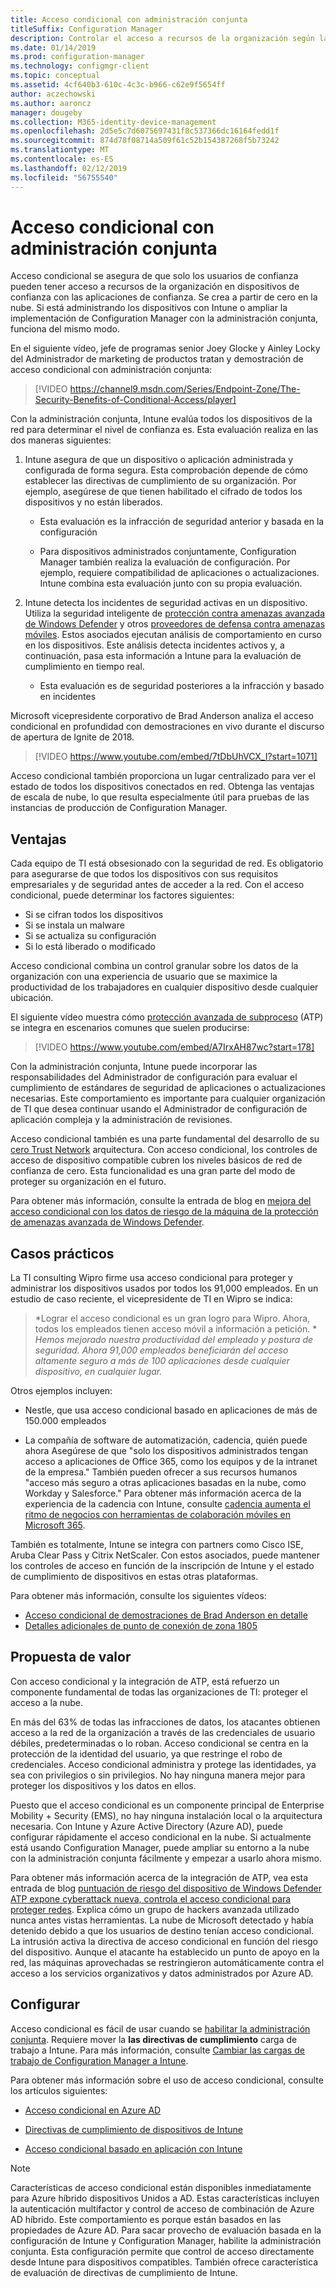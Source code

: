 ```yaml
---
title: Acceso condicional con administración conjunta
titleSuffix: Configuration Manager
description: Controlar el acceso a recursos de la organización según las reglas de cumplimiento de Intune
ms.date: 01/14/2019
ms.prod: configuration-manager
ms.technology: configmgr-client
ms.topic: conceptual
ms.assetid: 4cf640b3-610c-4c3c-b966-c62e9f5654ff
author: aczechowski
ms.author: aaroncz
manager: dougeby
ms.collection: M365-identity-device-management
ms.openlocfilehash: 2d5e5c7d6075697431f8c537366dc16164fedd1f
ms.sourcegitcommit: 874d78f08714a509f61c52b154387268f5b73242
ms.translationtype: MT
ms.contentlocale: es-ES
ms.lasthandoff: 02/12/2019
ms.locfileid: "56755540"
---
```

# <a name="conditional-access-with-co-management"></a>Acceso condicional con administración conjunta

Acceso condicional se asegura de que solo los usuarios de confianza pueden tener acceso a recursos de la organización en dispositivos de confianza con las aplicaciones de confianza. Se crea a partir de cero en la nube. Si está administrando los dispositivos con Intune o ampliar la implementación de Configuration Manager con la administración conjunta, funciona del mismo modo.

En el siguiente vídeo, jefe de programas senior Joey Glocke y Ainley Locky del Administrador de marketing de productos tratan y demostración de acceso condicional con administración conjunta:

> [!VIDEO https://channel9.msdn.com/Series/Endpoint-Zone/The-Security-Benefits-of-Conditional-Access/player]

Con la administración conjunta, Intune evalúa todos los dispositivos de la red para determinar el nivel de confianza es. Esta evaluación realiza en las dos maneras siguientes:

1. Intune asegura de que un dispositivo o aplicación administrada y configurada de forma segura. Esta comprobación depende de cómo establecer las directivas de cumplimiento de su organización. Por ejemplo, asegúrese de que tienen habilitado el cifrado de todos los dispositivos y no están liberados.  

    - Esta evaluación es la infracción de seguridad anterior y basada en la configuración  

    - Para dispositivos administrados conjuntamente, Configuration Manager también realiza la evaluación de configuración. Por ejemplo, requiere compatibilidad de aplicaciones o actualizaciones. Intune combina esta evaluación junto con su propia evaluación.  

2. Intune detecta los incidentes de seguridad activas en un dispositivo. Utiliza la seguridad inteligente de [protección contra amenazas avanzada de Windows Defender](https://docs.microsoft.com/windows/security/threat-protection/windows-defender-atp/get-started) y otros [proveedores de defensa contra amenazas móviles](https://www.lookout.com/about/partners/microsoft). Estos asociados ejecutan análisis de comportamiento en curso en los dispositivos. Este análisis detecta incidentes activos y, a continuación, pasa esta información a Intune para la evaluación de cumplimiento en tiempo real.  

    - Esta evaluación es de seguridad posteriores a la infracción y basado en incidentes  

Microsoft vicepresidente corporativo de Brad Anderson analiza el acceso condicional en profundidad con demostraciones en vivo durante el discurso de apertura de Ignite de 2018. 

> [!VIDEO https://www.youtube.com/embed/7tDbUhVCX_I?start=1071]

Acceso condicional también proporciona un lugar centralizado para ver el estado de todos los dispositivos conectados en red. Obtenga las ventajas de escala de nube, lo que resulta especialmente útil para pruebas de las instancias de producción de Configuration Manager.


## <a name="benefits"></a>Ventajas

Cada equipo de TI está obsesionado con la seguridad de red. Es obligatorio para asegurarse de que todos los dispositivos con sus requisitos empresariales y de seguridad antes de acceder a la red. Con el acceso condicional, puede determinar los factores siguientes: 
- Si se cifran todos los dispositivos  
- Si se instala un malware  
- Si se actualiza su configuración  
- Si lo está liberado o modificado  

Acceso condicional combina un control granular sobre los datos de la organización con una experiencia de usuario que se maximice la productividad de los trabajadores en cualquier dispositivo desde cualquier ubicación.

El siguiente vídeo muestra cómo [protección avanzada de subproceso](https://www.microsoft.com/windowsforbusiness/windows-atp) (ATP) se integra en escenarios comunes que suelen producirse:

> [!VIDEO https://www.youtube.com/embed/A7IrxAH87wc?start=178]

Con la administración conjunta, Intune puede incorporar las responsabilidades del Administrador de configuración para evaluar el cumplimiento de estándares de seguridad de aplicaciones o actualizaciones necesarias. Este comportamiento es importante para cualquier organización de TI que desea continuar usando el Administrador de configuración de aplicación compleja y la administración de revisiones.

Acceso condicional también es una parte fundamental del desarrollo de su [cero Trust Network](https://cloudblogs.microsoft.com/microsoftsecure/2018/06/14/building-zero-trust-networks-with-microsoft-365/) arquitectura. Con acceso condicional, los controles de acceso de dispositivo compatible cubren los niveles básicos de red de confianza de cero. Esta funcionalidad es una gran parte del modo de proteger su organización en el futuro.

Para obtener más información, consulte la entrada de blog en [mejora del acceso condicional con los datos de riesgo de la máquina de la protección de amenazas avanzada de Windows Defender](https://techcommunity.microsoft.com/t5/Enterprise-Mobility-Security/Enhancing-conditional-access-with-machine-risk-data-from-Windows/ba-p/250559).



## <a name="case-studies"></a>Casos prácticos

La TI consulting Wipro firme usa acceso condicional para proteger y administrar los dispositivos usados por todos los 91,000 empleados. En un estudio de caso reciente, el vicepresidente de TI en Wipro se indica:

> *Lograr el acceso condicional es un gran logro para Wipro. Ahora, todos los empleados tienen acceso móvil a información a petición. * 
>  *Hemos mejorado nuestra productividad del empleado y postura de seguridad. Ahora 91,000 empleados beneficiarán del acceso altamente seguro a más de 100 aplicaciones desde cualquier dispositivo, en cualquier lugar.*

<!-- waiting for the case study to be public
For more information, see [Wipro drives mobile productivity with Microsoft cloud security tools to improve customer engagements](https://customers.microsoft.com/story/446f72f9-2f50-4697-b688-6d279786e010)
-->

Otros ejemplos incluyen: 

- Nestle, que usa acceso condicional basado en aplicaciones de más de 150.000 empleados  

- La compañía de software de automatización, cadencia, quién puede ahora Asegúrese de que "solo los dispositivos administrados tengan acceso a aplicaciones de Office 365, como los equipos y de la intranet de la empresa." También pueden ofrecer a sus recursos humanos "acceso más seguro a otras aplicaciones basadas en la nube, como Workday y Salesforce." Para obtener más información acerca de la experiencia de la cadencia con Intune, consulte [cadencia aumenta el ritmo de negocios con herramientas de colaboración móviles en Microsoft 365](https://customers.microsoft.com/story/cadence-partner-professional-services-microsoft-365).

También es totalmente, Intune se integra con partners como Cisco ISE, Aruba Clear Pass y Citrix NetScaler. Con estos asociados, puede mantener los controles de acceso en función de la inscripción de Intune y el estado de cumplimiento de dispositivos en estas otras plataformas.

Para obtener más información, consulte los siguientes vídeos:
- [Acceso condicional de demostraciones de Brad Anderson en detalle](https://youtu.be/8321obNofgM?t=547)  
- [Detalles adicionales de punto de conexión de zona 1805](https://youtu.be/f-ILlEuBFZg?t=196)  


## <a name="value-proposition"></a>Propuesta de valor

Con acceso condicional y la integración de ATP, está refuerzo un componente fundamental de todas las organizaciones de TI: proteger el acceso a la nube.

En más del 63% de todas las infracciones de datos, los atacantes obtienen acceso a la red de la organización a través de las credenciales de usuario débiles, predeterminadas o lo roban. Acceso condicional se centra en la protección de la identidad del usuario, ya que restringe el robo de credenciales. Acceso condicional administra y protege las identidades, ya sea con privilegios o sin privilegios. No hay ninguna manera mejor para proteger los dispositivos y los datos en ellos.

Puesto que el acceso condicional es un componente principal de Enterprise Mobility + Security (EMS), no hay ninguna instalación local o la arquitectura necesaria. Con Intune y Azure Active Directory (Azure AD), puede configurar rápidamente el acceso condicional en la nube. Si actualmente está usando Configuration Manager, puede ampliar su entorno a la nube con la administración conjunta fácilmente y empezar a usarlo ahora mismo.

Para obtener más información acerca de la integración de ATP, vea esta entrada de blog [puntuación de riesgo del dispositivo de Windows Defender ATP expone cyberattack nueva, controla el acceso condicional para proteger redes](https://cloudblogs.microsoft.com/microsoftsecure/2018/11/28/windows-defender-atp-device-risk-score-exposes-new-cyberattack-drives-conditional-access-to-protect-networks/). Explica cómo un grupo de hackers avanzada utilizado nunca antes vistas herramientas. La nube de Microsoft detectado y había detenido debido a que los usuarios de destino tenían acceso condicional. La intrusión activa la directiva de acceso condicional en función del riesgo del dispositivo. Aunque el atacante ha establecido un punto de apoyo en la red, las máquinas aprovechadas se restringieron automáticamente contra el acceso a los servicios organizativos y datos administrados por Azure AD.



## <a name="configure"></a>Configurar

Acceso condicional es fácil de usar cuando se [habilitar la administración conjunta](/sccm/comanage/how-to-enable). Requiere mover la **las directivas de cumplimiento** carga de trabajo a Intune. Para más información, consulte [Cambiar las cargas de trabajo de Configuration Manager a Intune](/sccm/comanage/how-to-switch-workloads). 

Para obtener más información sobre el uso de acceso condicional, consulte los artículos siguientes: 

- [Acceso condicional en Azure AD](https://docs.microsoft.com/azure/active-directory/active-directory-conditional-access-azure-portal)  

- [Directivas de cumplimiento de dispositivos de Intune](https://docs.microsoft.com/intune/device-compliance)  

- [Acceso condicional basado en aplicación con Intune](https://docs.microsoft.com/intune/app-based-conditional-access-intune)  

> [!Note]  
> Características de acceso condicional están disponibles inmediatamente para Azure híbrido dispositivos Unidos a AD. Estas características incluyen la autenticación multifactor y control de acceso de combinación de Azure AD híbrido. Este comportamiento es porque están basados en las propiedades de Azure AD. Para sacar provecho de evaluación basada en la configuración de Intune y Configuration Manager, habilite la administración conjunta. Esta configuración permite que control de acceso directamente desde Intune para dispositivos compatibles. También ofrece característica de evaluación de directivas de cumplimiento de Intune.  

